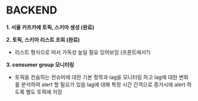 # BACKEND

**1. 서울 카프카에 토픽, 스키마 생성 (완료)**

**2. 토픽, 스키마 리스트 조회 (완료)**
- 리스트 형식으로 떠서 가독성 높일 필요 있어보임 (프론트에서?)

**3. consumer group 모니터링**
- 토픽을 컨슘하는 컨슈머에 대한 기본 항목과 lag을 모니터링 하고 lag에 대한 변화를 분석하여 alert 할 필요가 있음 lag에 대해 특정 시간 간격으로 증가시에 alert 하도록 별도 토픽에 저장
